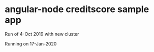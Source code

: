 

# angular-node creditscore sample app

Run of 4-Oct 2019 with new cluster

Running on 17-Jan-2020


